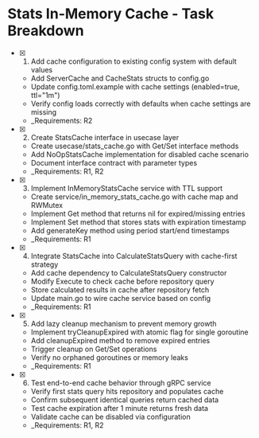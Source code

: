 # Stats In-Memory Cache - Task Breakdown

- [x] 1. Add cache configuration to existing config system with default values
  - Add ServerCache and CacheStats structs to config.go
  - Update config.toml.example with cache settings (enabled=true, ttl="1m")
  - Verify config loads correctly with defaults when cache settings are missing
  - _Requirements: R2

- [x] 2. Create StatsCache interface in usecase layer
  - Create usecase/stats_cache.go with Get/Set interface methods
  - Add NoOpStatsCache implementation for disabled cache scenario
  - Document interface contract with parameter types
  - _Requirements: R1, R2

- [x] 3. Implement InMemoryStatsCache service with TTL support
  - Create service/in_memory_stats_cache.go with cache map and RWMutex
  - Implement Get method that returns nil for expired/missing entries
  - Implement Set method that stores stats with expiration timestamp
  - Add generateKey method using period start/end timestamps
  - _Requirements: R1

- [x] 4. Integrate StatsCache into CalculateStatsQuery with cache-first strategy
  - Add cache dependency to CalculateStatsQuery constructor
  - Modify Execute to check cache before repository query
  - Store calculated results in cache after repository fetch
  - Update main.go to wire cache service based on config
  - _Requirements: R1

- [x] 5. Add lazy cleanup mechanism to prevent memory growth
  - Implement tryCleanupExpired with atomic flag for single goroutine
  - Add cleanupExpired method to remove expired entries
  - Trigger cleanup on Get/Set operations
  - Verify no orphaned goroutines or memory leaks
  - _Requirements: R1

- [x] 6. Test end-to-end cache behavior through gRPC service
  - Verify first stats query hits repository and populates cache
  - Confirm subsequent identical queries return cached data
  - Test cache expiration after 1 minute returns fresh data
  - Validate cache can be disabled via configuration
  - _Requirements: R1, R2